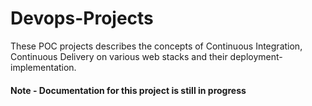 # Devops-Projects

These POC projects describes the concepts of Continuous Integration, Continuous Delivery on various web stacks and their deployment-implementation.


#### Note - Documentation for this project is still in progress

